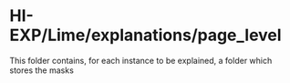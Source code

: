 # HI-EXP/Lime/explanations/page_level

This folder contains, for each instance to be explained, a folder which stores the masks